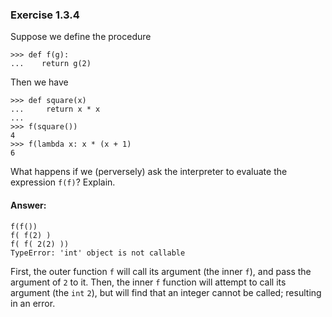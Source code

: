 ### Exercise 1.3.4
Suppose we define the procedure
```
>>> def f(g):
...    return g(2)
```
Then we have
```
>>> def square(x)
...     return x * x
...
>>> f(square())
4
>>> f(lambda x: x * (x + 1)
6 
```
What happens if we (perversely) ask the interpreter to evaluate the expression `f(f)`? Explain.

#### Answer:

```
f(f())
f( f(2) )
f( f( 2(2) ))
TypeError: 'int' object is not callable
```
First, the outer function `f` will call its argument (the inner `f`), and pass the argument of `2` to it. Then, the inner `f` function will attempt to call its argument (the `int` `2`), but will find that an integer cannot be called; resulting in an error.

